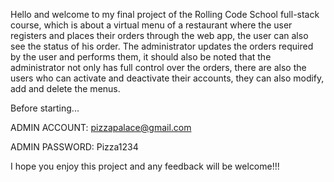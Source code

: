 Hello and welcome to my final project of the Rolling Code School full-stack course, which is about a virtual menu of a restaurant where the user registers and places their orders through the web app, the user can also see the status of his order. The administrator updates the orders required by the user and performs them, it should also be noted that the administrator not only has full control over the orders, there are also the users who can activate and deactivate their accounts, they can also modify, add and delete the menus.

Before starting...

ADMIN ACCOUNT: pizzapalace@gmail.com

ADMIN PASSWORD: Pizza1234

I hope you enjoy this project and any feedback will be welcome!!!





